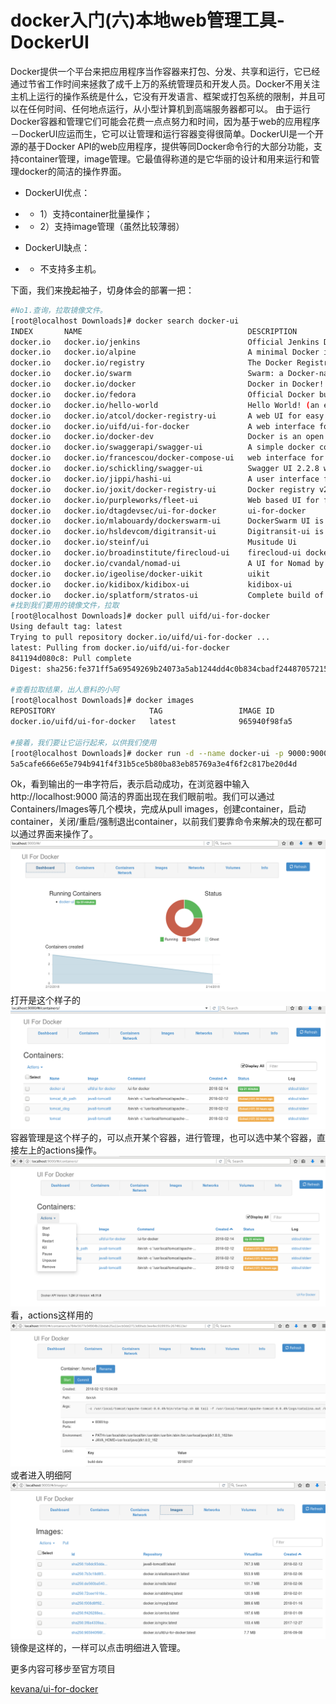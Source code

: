 # docker入门(六)本地web管理工具-DockerUI

Docker提供一个平台来把应用程序当作容器来打包、分发、共享和运行，它已经通过节省工作时间来拯救了成千上万的系统管理员和开发人员。Docker不用关注主机上运行的操作系统是什么，它没有开发语言、框架或打包系统的限制，并且可以在任何时间、任何地点运行，从小型计算机到高端服务器都可以。
由于运行Docker容器和管理它们可能会花费一点点努力和时间，因为基于web的应用程序－DockerUI应运而生，它可以让管理和运行容器变得很简单。DockerUI是一个开源的基于Docker API的web应用程序，提供等同Docker命令行的大部分功能，支持container管理，image管理。它最值得称道的是它华丽的设计和用来运行和管理docker的简洁的操作界面。

- DockerUI优点：
- - 1）支持container批量操作；
- - 2）支持image管理（虽然比较薄弱）
 
- DockerUI缺点：
- - 不支持多主机。

下面，我们来挽起袖子，切身体会的部署一把：

```bash
#No1.查询，拉取镜像文件。
[root@localhost Downloads]# docker search docker-ui
INDEX       NAME                                     DESCRIPTION                                     STARS     OFFICIAL   AUTOMATED
docker.io   docker.io/jenkins                        Official Jenkins Docker image                   3396      [OK]       
docker.io   docker.io/alpine                         A minimal Docker image based on Alpine Lin...   3152      [OK]       
docker.io   docker.io/registry                       The Docker Registry 2.0 implementation for...   1862      [OK]       
docker.io   docker.io/swarm                          Swarm: a Docker-native clustering system.       820       [OK]       
docker.io   docker.io/docker                         Docker in Docker!                               670       [OK]       
docker.io   docker.io/fedora                         Official Docker builds of Fedora                628       [OK]       
docker.io   docker.io/hello-world                    Hello World! (an example of minimal Docker...   442       [OK]       
docker.io   docker.io/atcol/docker-registry-ui       A web UI for easy private/local Docker Reg...   97                   [OK]
docker.io   docker.io/uifd/ui-for-docker             A web interface for Docker, formerly known...   82                   [OK]
docker.io   docker.io/docker-dev                     Docker is an open source project to pack, ...   71        [OK]       
docker.io   docker.io/swaggerapi/swagger-ui          A simple docker container for hosting swag...   64                   
docker.io   docker.io/francescou/docker-compose-ui   web interface for Docker Compose                57                   [OK]
docker.io   docker.io/schickling/swagger-ui          Swagger UI 2.2.8 with API_URL, API_KEY and...   48                   [OK]
docker.io   docker.io/jippi/hashi-ui                 A user interface for the HashiCorp Nomad s...   15                   
docker.io   docker.io/joxit/docker-registry-ui       Docker registry v2 web User Interface           6                    [OK]
docker.io   docker.io/purpleworks/fleet-ui           Web based UI for fleet                          6                    
docker.io   docker.io/dtagdevsec/ui-for-docker       ui-for-docker                                   5                    [OK]
docker.io   docker.io/mlabouardy/dockerswarm-ui      DockerSwarm UI is 100% compatible with the...   3                    
docker.io   docker.io/hsldevcom/digitransit-ui       Digitransit-ui is a mobile friendly user i...   1                    
docker.io   docker.io/steinf/ui                      Musitude Ui                                     1                    
docker.io   docker.io/broadinstitute/firecloud-ui    firecloud-ui docker container                   0                    
docker.io   docker.io/cvandal/nomad-ui               A UI for Nomad by HashiCorp                     0                    
docker.io   docker.io/igeolise/docker-uikit          uikit                                           0                    [OK]
docker.io   docker.io/kidibox/kidibox-ui             kidibox-ui                                      0                    [OK]
docker.io   docker.io/splatform/stratos-ui           Complete build of Stratos UI (Cloudfoundry)     0                    
#找到我们要用的镜像文件，拉取
[root@localhost Downloads]# docker pull uifd/ui-for-docker
Using default tag: latest
Trying to pull repository docker.io/uifd/ui-for-docker ... 
latest: Pulling from docker.io/uifd/ui-for-docker
841194d080c8: Pull complete 
Digest: sha256:fe371ff5a69549269b24073a5ab1244dd4c0b834cbadf244870572150b1cb749

#查看拉取结果，出人意料的小阿
[root@localhost Downloads]# docker images
REPOSITORY                     TAG                 IMAGE ID            CREATED             SIZE
docker.io/uifd/ui-for-docker   latest              965940f98fa5        17 months ago       8.096 MB

#接着，我们要让它运行起来，以供我们使用
[root@localhost Downloads]# docker run -d --name docker-ui -p 9000:9000 --privileged -v /var/run/docker.sock:/var/run/docker.sock uifd/ui-for-docker
5a5cafe666e65e794b941f4f31b5ce5b80ba83eb85769a3e4f6f2c817be20d4d
```
Ok，看到输出的一串字符后，表示启动成功，在浏览器中输入
http://localhost:9000
简洁的界面出现在我们眼前啦。我们可以通过Containers/Images等几个模块，完成从pull images，创建container，启动container，关闭/重启/强制退出container，以前我们要靠命令来解决的现在都可以通过界面来操作了。
![](images/docker-ui.png)
打开是这个样子的
![](images/docker-ui-containers.png)
容器管理是这个样子的，可以点开某个容器，进行管理，也可以选中某个容器，直接左上的actions操作。
![](images/docker-ui-container-actions.png)
看，actions这样用的
![](images/docker-ui-container-detile.png)
或者进入明细阿
![](images/docker-ui-images.png)
镜像是这样的，一样可以点击明细进入管理。

更多内容可移步至官方项目

[kevana/ui-for-docker](https://github.com/kevana/ui-for-docker)
